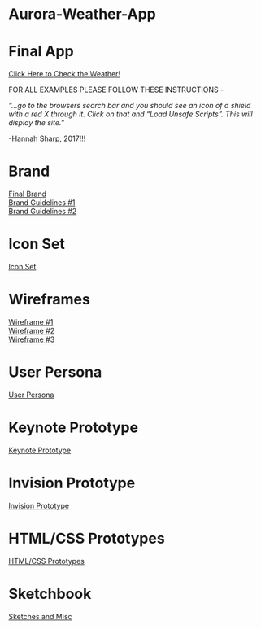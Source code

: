 # Aurora-Weather-App

# Final App

<a href="https://htmlpreview.github.io/?https://github.com/marksleator/Aurora-Weather-App/blob/master/weather.html#firstPage">Click Here to Check the Weather!</a>

<p>FOR ALL EXAMPLES PLEASE FOLLOW THESE INSTRUCTIONS - 

<i>“…go to the browsers search bar and you should see an icon of a shield with a red X through it. Click on that and “Load Unsafe Scripts”. This will display the site.” </i>

-Hannah Sharp, 2017!!! </p>


# Brand

<a href="https://github.com/marksleator/Aurora-Weather-App/blob/master/Brand.jpg">Final Brand</a><br>
<a href="https://github.com/marksleator/Aurora-Weather-App/blob/master/Brand%20Guidelines%20%231.jpg">Brand Guidelines #1</a><br>
<a href="https://github.com/marksleator/Aurora-Weather-App/blob/master/Brand%20Guidelines%20%232.jpg">Brand Guidelines #2</a>

# Icon Set

<a href="https://github.com/marksleator/Aurora-Weather-App/blob/master/Interview%20Style%20Sheet%202.jpg">Icon Set</a>


# Wireframes

<a href="https://github.com/marksleator/Aurora-Weather-App/blob/master/Wireframe%20Lifecycle%20%231.jpg">Wireframe #1</a><br>
<a href="https://github.com/marksleator/Aurora-Weather-App/blob/master/Wireframe%20Life%20Cycle%20%232.jpg">Wireframe #2</a><br>
<a href="https://github.com/marksleator/Aurora-Weather-App/blob/master/Wireframe%20Life%20Cycle%20%233.jpg">Wireframe #3</a>


# User Persona

<a href="http://marksleatorblog.tumblr.com/post/160417970335/ixd303-user-persona-age-35-occupation">User Persona</a>

# Keynote Prototype

<a href="http://marksleatorblog.tumblr.com/post/160516377558/ixd303-keynote-prototype-this-is-my-keynote">Keynote Prototype</a>

# Invision Prototype

<a href="https://projects.invisionapp.com/share/TNBLQROBX#/screens/232517699_Iphone_Home">Invision Prototype</a>

# HTML/CSS Prototypes

<a href="http://marksleatorblog.tumblr.com/post/160549678130/ixd303-htmlcss-prototypes">HTML/CSS Prototypes</a>

# Sketchbook

<a href="https://www.flickr.com/photos/135821569@N07/albums/72157681030187862">Sketches and Misc</a>
